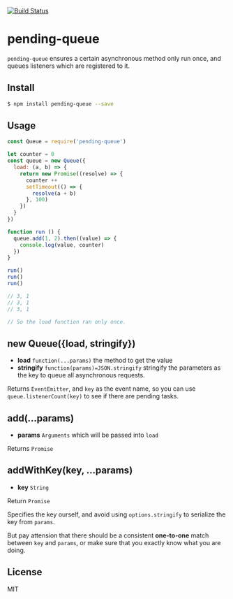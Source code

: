 [![Build Status](https://travis-ci.org/kaelzhang/node-pending-queue.svg?branch=master)](https://travis-ci.org/kaelzhang/node-pending-queue)
<!-- optional appveyor tst
[![Windows Build Status](https://ci.appveyor.com/api/projects/status/github/kaelzhang/node-pending-queue?branch=master&svg=true)](https://ci.appveyor.com/project/kaelzhang/node-pending-queue)
-->
<!-- optional npm version
[![NPM version](https://badge.fury.io/js/pending-queue.svg)](http://badge.fury.io/js/pending-queue)
-->
<!-- optional npm downloads
[![npm module downloads per month](http://img.shields.io/npm/dm/pending-queue.svg)](https://www.npmjs.org/package/pending-queue)
-->
<!-- optional dependency status
[![Dependency Status](https://david-dm.org/kaelzhang/node-pending-queue.svg)](https://david-dm.org/kaelzhang/node-pending-queue)
-->

# pending-queue

`pending-queue` ensures a certain asynchronous method only run once, and queues listeners which are registered to it.

## Install

```sh
$ npm install pending-queue --save
```

## Usage

```js
const Queue = require('pending-queue')

let counter = 0
const queue = new Queue({
  load: (a, b) => {
    return new Promise((resolve) => {
      counter ++
      setTimeout(() => {
        resolve(a + b)
      }, 100)
    })
  }
})

function run () {
  queue.add(1, 2).then((value) => {
    console.log(value, counter)
  })
}

run()
run()
run()

// 3, 1
// 3, 1
// 3, 1

// So the load function ran only once.
```

## new Queue({load, stringify})

- **load** `function(...params)` the method to get the value
- **stringify** `function(params)=JSON.stringify` stringify the parameters as the key to queue all asynchronous requests.

Returns `EventEmitter`, and `key` as the event name, so you can use `queue.listenerCount(key)` to see if there are pending tasks.

## add(...params)

- **params** `Arguments` which will be passed into `load`

Returns `Promise`

## addWithKey(key, ...params)

- **key** `String`

Return `Promise`

Specifies the key ourself, and avoid using `options.stringify` to serialize the key from `params`.

But pay attension that there should be a consistent **one-to-one** match between `key` and `params`, or make sure that you exactly know what you are doing.

## License

MIT
